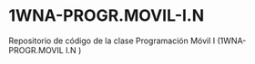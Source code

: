 # 1WNA-PROGR.MOVIL-I.N
Repositorio de código de la clase Programación Móvil I (1WNA-PROGR.MOVIL I.N ) 
